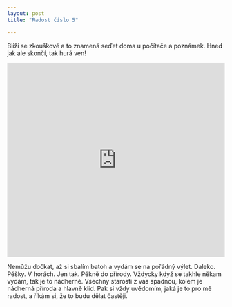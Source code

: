 ```yaml
---
layout: post
title: "Radost číslo 5"

---
```


Blíží se zkouškové a to znamená seďet doma u počítače a poznámek. Hned jak ale skončí, tak hurá ven! 

<iframe width="100%" height="450" scrolling="no" frameborder="no" src="http://i.imgur.com/QIcsymW.jpg"></iframe>


Nemůžu dočkat, až si sbalím batoh a vydám se na pořádný výlet. Daleko. Pěšky. V horách. Jen tak. Pěkně do přírody. Vždycky když se takhle někam vydám, tak je to nádherné. Všechny starosti z vás spadnou, kolem je nádherná příroda a hlavně klid. Pak si vždy uvědomím, jaká je to pro mě radost, a říkám si, že to budu dělat častěji.
